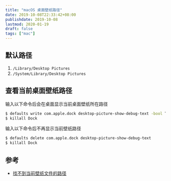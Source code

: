 ```yaml
---
title: "macOS 桌面壁纸路径"
date: 2019-10-08T22:33:42+08:00
publishdate: 2019-10-08
lastmod: 2020-01-19
draft: false
tags: ["mac"]
---
```


## 默认路径

1. `/Library/Desktop Pictures`
2. `/System/Library/Desktop Pictures`

## 查看当前桌面壁纸路径

输入以下命令后会在桌面显示当前桌面壁纸所在路径

```bash
$ defaults write com.apple.dock desktop-picture-show-debug-text -bool TRUE
$ killall Dock
```

输入以下命令后不再显示当前壁纸路径

```bash
$ defaults delete com.apple.dock desktop-picture-show-debug-text
$ killall Dock
```

## 参考

- [找不到当前壁纸文件的路径](https://www.macx.cn/thread-2098621-1-1.html)
